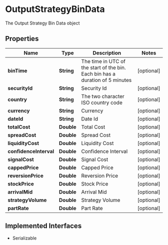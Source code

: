 

# OutputStrategyBinData

The Output Strategy Bin Data object

## Properties

Name | Type | Description | Notes
------------ | ------------- | ------------- | -------------
**binTime** | **String** | The time in UTC of the start of the bin. Each bin has a duration of 5 minutes |  [optional]
**securityId** | **String** | Security Id |  [optional]
**country** | **String** | The two character ISO country code |  [optional]
**currency** | **String** | Currency |  [optional]
**dateId** | **String** | Date Id |  [optional]
**totalCost** | **Double** | Total Cost |  [optional]
**spreadCost** | **Double** | Spread Cost |  [optional]
**liquidityCost** | **Double** | Liquidity Cost |  [optional]
**confidenceInterval** | **Double** | Confidence Interval |  [optional]
**signalCost** | **Double** | Signal Cost |  [optional]
**cappedPrice** | **Double** | Capped Price |  [optional]
**reversionPrice** | **Double** | Reversion Price |  [optional]
**stockPrice** | **Double** | Stock Price |  [optional]
**arrivalMid** | **Double** | Arrival Mid |  [optional]
**strategyVolume** | **Double** | Strategy Volume |  [optional]
**partRate** | **Double** | Part Rate |  [optional]


## Implemented Interfaces

* Serializable


